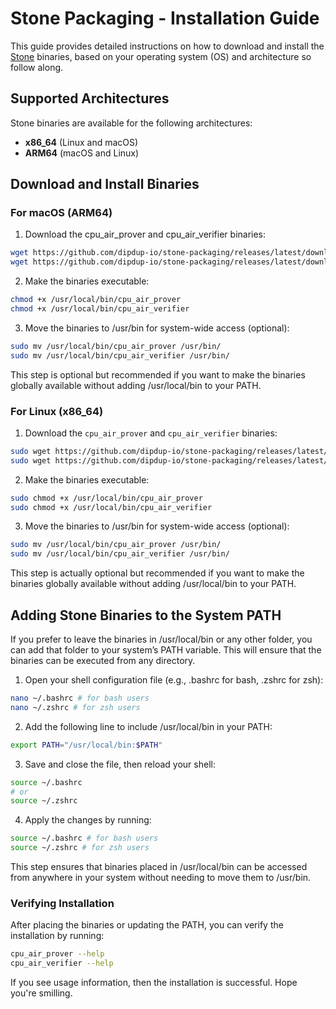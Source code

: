 # Stone Packaging - Installation Guide

This guide provides detailed instructions on how to download and install the [Stone](https://github.com/starkware-libs/stone-prover) binaries, based on your operating system (OS) and architecture so follow along.

## Supported Architectures

Stone binaries are available for the following architectures:
- **x86_64** (Linux and macOS)
- **ARM64** (macOS and Linux)

## Download and Install Binaries

### For macOS (ARM64)

1. Download the cpu_air_prover and cpu_air_verifier binaries:

```bash
wget https://github.com/dipdup-io/stone-packaging/releases/latest/download/cpu_air_prover-arm64 -O /usr/local/bin/cpu_air_prover
wget https://github.com/dipdup-io/stone-packaging/releases/latest/download/cpu_air_verifier-arm64 -O /usr/local/bin/cpu_air_verifier
```
2. Make the binaries executable:

```bash
chmod +x /usr/local/bin/cpu_air_prover
chmod +x /usr/local/bin/cpu_air_verifier
```

3. Move the binaries to /usr/bin for system-wide access (optional):

```bash
sudo mv /usr/local/bin/cpu_air_prover /usr/bin/
sudo mv /usr/local/bin/cpu_air_verifier /usr/bin/
```

This step is optional but recommended if you want to make the binaries globally available without adding /usr/local/bin to your PATH.

### For Linux (x86_64)

1. Download the `cpu_air_prover` and `cpu_air_verifier` binaries:

```bash
sudo wget https://github.com/dipdup-io/stone-packaging/releases/latest/download/cpu_air_prover-x86_64 -O /usr/local/bin/cpu_air_prover
sudo wget https://github.com/dipdup-io/stone-packaging/releases/latest/download/cpu_air_verifier-x86_64 -O /usr/local/bin/cpu_air_verifier
```

2. Make the binaries executable:

```bash
sudo chmod +x /usr/local/bin/cpu_air_prover
sudo chmod +x /usr/local/bin/cpu_air_verifier
```

3. Move the binaries to /usr/bin for system-wide access (optional):

```bash
sudo mv /usr/local/bin/cpu_air_prover /usr/bin/
sudo mv /usr/local/bin/cpu_air_verifier /usr/bin/
```

This step is actually optional but recommended if you want to make the binaries globally available without adding /usr/local/bin to your PATH.

## Adding Stone Binaries to the System PATH

If you prefer to leave the binaries in /usr/local/bin or any other folder, you can add that folder to your system’s PATH variable. This will ensure that the binaries can be executed from any directory.

1. Open your shell configuration file (e.g., .bashrc for bash, .zshrc for zsh):

```bash
nano ~/.bashrc # for bash users
nano ~/.zshrc # for zsh users
```

2. Add the following line to include /usr/local/bin in your PATH:

```bash
export PATH="/usr/local/bin:$PATH"
```

3. Save and close the file, then reload your shell:

```bash
source ~/.bashrc 
# or
source ~/.zshrc
```

4. Apply the changes by running:

```bash
source ~/.bashrc # for bash users
source ~/.zshrc # for zsh users
```

This step ensures that binaries placed in /usr/local/bin can be accessed from anywhere in your system without needing to move them to /usr/bin.

### Verifying Installation

After placing the binaries or updating the PATH, you can verify the installation by running:

```bash
cpu_air_prover --help
cpu_air_verifier --help
```

If you see usage information, then the installation is successful. Hope you're smilling.
